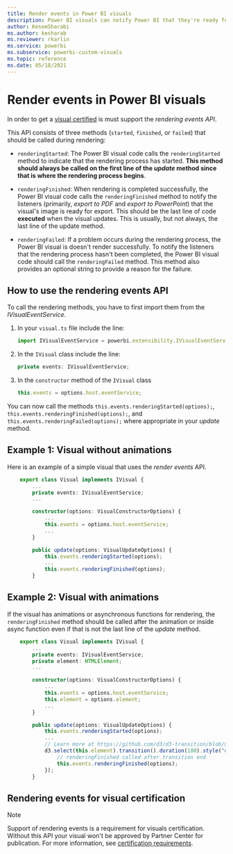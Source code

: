```yaml
---
title: Render events in Power BI visuals
description: Power BI visuals can notify Power BI that they're ready for export to PowerPoint or PDF.
author: KesemSharabi
ms.author: kesharab
ms.reviewer: rkarlin
ms.service: powerbi
ms.subservice: powerbi-custom-visuals
ms.topic: reference
ms.date: 05/18/2021
---
```


# Render events in Power BI visuals

In order to get a [visual certified](power-bi-custom-visuals-certified.md) is must support the *rendering events API*.

This API consists of three methods (`started`, `finished`, or `failed`) that should be called during rendering:

* `renderingStarted`: The Power BI visual code calls the `renderingStarted` method to indicate that the rendering process has started. **This method should always be called on the first line of the *update* method since that is where the rendering process begins**.

* `renderingFinished`: When rendering is completed successfully, the Power BI visual code calls the `renderingFinished` method to notify the listeners (primarily, *export to PDF* and *export to PowerPoint*) that the visual's image is ready for export. This should be the last line of code **executed** when the visual updates. This is usually, but not always, the last line of the update method.

* `renderingFailed`: If a problem occurs during the rendering process, the Power BI visual is doesn't render successfully. To notify the listeners that the rendering process hasn't been completed, the Power BI visual code should call the `renderingFailed` method. This method also provides an optional string to provide a reason for the failure.

## How to use the rendering events API

To call the rendering methods, you have to first import them from the *IVisualEventService*.

1. In your `visual.ts` file include the line:

    ```typescript
    import IVisualEventService = powerbi.extensibility.IVisualEventService;
    ```

2. In the `IVisual` class include the line:

    ```typescript
    private events: IVisualEventService;
    ```

3. In the `constructor` method of the `IVisual` class

    ```typescript
    this.events = options.host.eventService;
    ```

You can now call the methods
`this.events.renderingStarted(options);`,
`this.events.renderingFinished(options);`, and
`this.events.renderingFailed(options);` where appropriate in your *update* method.

## Example 1: Visual without animations

Here is an example of a simple visual that uses the *render events* API.

```typescript
    export class Visual implements IVisual {
        ...
        private events: IVisualEventService;
        ...

        constructor(options: VisualConstructorOptions) {
            ...
            this.events = options.host.eventService;
            ...
        }

        public update(options: VisualUpdateOptions) {
            this.events.renderingStarted(options);
            ...
            this.events.renderingFinished(options);
        }
```

## Example 2: Visual with animations

If the visual has animations or asynchronous functions for rendering, the `renderingFinished` method should be called after the animation or inside async function even if that is not the last line of the *update* method.

```typescript
    export class Visual implements IVisual {
        ...
        private events: IVisualEventService;
        private element: HTMLElement;
        ...

        constructor(options: VisualConstructorOptions) {
            ...
            this.events = options.host.eventService;
            this.element = options.element;
            ...
        }

        public update(options: VisualUpdateOptions) {
            this.events.renderingStarted(options);
            ...
            // Learn more at https://github.com/d3/d3-transition/blob/master/README.md#transition_end
            d3.select(this.element).transition().duration(100).style("opacity","0").end().then(() => {
                // renderingFinished called after transition end
                this.events.renderingFinished(options);
            });
        }
```

## Rendering events for visual certification

> [!NOTE]
> Support of rendering events is a requirement for visuals certification. Without this API your visual won't be approved by Partner Center for publication. For more information, see [certification requirements](power-bi-custom-visuals-certified.md#certification-requirements).
